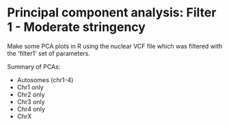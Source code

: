 #  Principal component analysis: Filter 1 - Moderate stringency

Make some PCA plots in R using the nuclear VCF file which was filtered with the 'filter1' set of parameters.

Summary of PCAs:

- Autosomes (chr1-4)
- Chr1 only
- Chr2 only
- Chr3 only
- Chr4 only
- ChrX